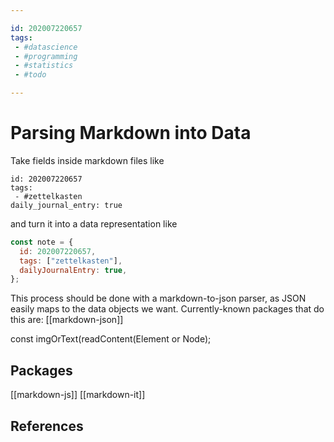 ```yaml
---

id: 202007220657
tags:
 - #datascience
 - #programming
 - #statistics
 - #todo

---
```


# Parsing Markdown into Data

Take fields inside markdown files like

```
id: 202007220657
tags:
 - #zettelkasten
daily_journal_entry: true

```

and turn it into a data representation like

```js
const note = {
  id: 202007220657,
  tags: ["zettelkasten"],
  dailyJournalEntry: true,
};
```

This process should be done with a markdown-to-json parser, as JSON easily maps to the data objects we want. Currently-known packages that do this are:
[[markdown-json]]

const imgOrText(readContent(Element or Node);

## Packages
[[markdown-js]]
[[markdown-it]]

## References
